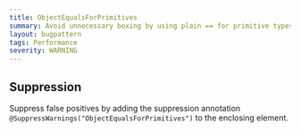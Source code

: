 ```yaml
---
title: ObjectEqualsForPrimitives
summary: Avoid unnecessary boxing by using plain == for primitive types.
layout: bugpattern
tags: Performance
severity: WARNING
---
```


<!--
*** AUTO-GENERATED, DO NOT MODIFY ***
To make changes, edit the @BugPattern annotation or the explanation in docs/bugpattern.
-->



## Suppression
Suppress false positives by adding the suppression annotation `@SuppressWarnings("ObjectEqualsForPrimitives")` to the enclosing element.
